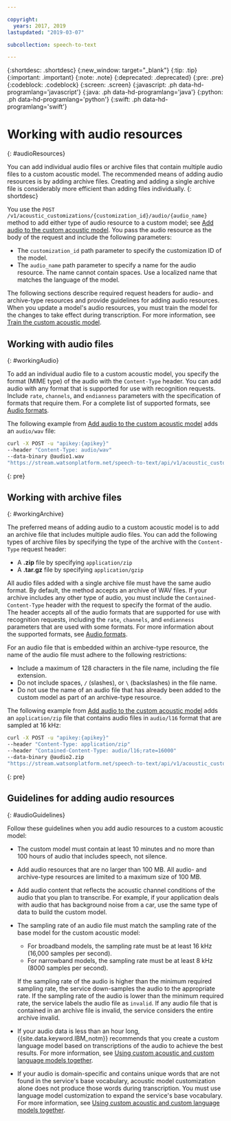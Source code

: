 ```yaml
---

copyright:
  years: 2017, 2019
lastupdated: "2019-03-07"

subcollection: speech-to-text

---
```


{:shortdesc: .shortdesc}
{:new_window: target="_blank"}
{:tip: .tip}
{:important: .important}
{:note: .note}
{:deprecated: .deprecated}
{:pre: .pre}
{:codeblock: .codeblock}
{:screen: .screen}
{:javascript: .ph data-hd-programlang='javascript'}
{:java: .ph data-hd-programlang='java'}
{:python: .ph data-hd-programlang='python'}
{:swift: .ph data-hd-programlang='swift'}

# Working with audio resources
{: #audioResources}

You can add individual audio files or archive files that contain multiple audio files to a custom acoustic model. The recommended means of adding audio resources is by adding archive files. Creating and adding a single archive file is considerably more efficient than adding files individually.
{: shortdesc}

You use the `POST /v1/acoustic_customizations/{customization_id}/audio/{audio_name}` method to add either type of audio resource to a custom model; see [Add audio to the custom acoustic model](/docs/services/speech-to-text/acoustic-create.html#addAudio). You pass the audio resource as the body of the request and include the following parameters:

-   The `customization_id` path parameter to specify the customization ID of the model.
-   The `audio_name` path parameter to specify a name for the audio resource. The name cannot contain spaces. Use a localized name that matches the language of the model.

The following sections describe required request headers for audio- and archive-type resources and provide guidelines for adding audio resources. When you update a model's audio resources, you must train the model for the changes to take effect during transcription. For more information, see [Train the custom acoustic model](/docs/services/speech-to-text/acoustic-create.html#trainModel-acoustic).

## Working with audio files
{: #workingAudio}

To add an individual audio file to a custom acoustic model, you specify the format (MIME type) of the audio with the `Content-Type` header. You can add audio with any format that is supported for use with recognition requests. Include `rate`, `channels`, and `endianness` parameters with the specification of formats that require them. For a complete list of supported formats, see [Audio formats](/docs/services/speech-to-text/audio-formats.html).

The following example from [Add audio to the custom acoustic model](/docs/services/speech-to-text/acoustic-create.html#addAudio) adds an `audio/wav` file:

```bash
curl -X POST -u "apikey:{apikey}"
--header "Content-Type: audio/wav"
--data-binary @audio1.wav
"https://stream.watsonplatform.net/speech-to-text/api/v1/acoustic_customizations/{customization_id}/audio/audio1"
```
{: pre}

## Working with archive files
{: #workingArchive}

The preferred means of adding audio to a custom acoustic model is to add an archive file that includes multiple audio files. You can add the following types of archive files by specifying the type of the archive with the `Content-Type` request header:

-   A **.zip** file by specifying `application/zip`
-   A **.tar.gz** file by specifying `application/gzip`

All audio files added with a single archive file must have the same audio format. By default, the method accepts an archive of WAV files. If your archive includes any other type of audio, you must include the `Contained-Content-Type` header with the request to specify the format of the audio. The header accepts all of the audio formats that are supported for use with recognition requests, including the `rate`, `channels`, and `endianness` parameters that are used with some formats. For more information about the supported formats, see [Audio formats](/docs/services/speech-to-text/audio-formats.html).

For an audio file that is embedded within an archive-type resource, the name of the audio file must adhere to the following restrictions:

-   Include a maximum of 128 characters in the file name, including the file extension.
-   Do not include spaces, `/` (slashes), or `\` (backslashes) in the file name.
-   Do not use the name of an audio file that has already been added to the custom model as part of an archive-type resource.

The following example from [Add audio to the custom acoustic model](/docs/services/speech-to-text/acoustic-create.html#addAudio) adds an `application/zip` file that contains audio files in `audio/l16` format that are sampled at 16 kHz:

```bash
curl -X POST -u "apikey:{apikey}"
--header "Content-Type: application/zip"
--header "Contained-Content-Type: audio/l16;rate=16000"
--data-binary @audio2.zip
"https://stream.watsonplatform.net/speech-to-text/api/v1/acoustic_customizations/{customization_id}/audio/audio2"
```
{: pre}

## Guidelines for adding audio resources
{: #audioGuidelines}

Follow these guidelines when you add audio resources to a custom acoustic model:

-   The custom model must contain at least 10 minutes and no more than 100 hours of audio that includes speech, not silence.
-   Add audio resources that are no larger than 100 MB. All audio- and archive-type resources are limited to a maximum size of 100 MB.
-   Add audio content that reflects the acoustic channel conditions of the audio that you plan to transcribe. For example, if your application deals with audio that has background noise from a car, use the same type of data to build the custom model.
-   The sampling rate of an audio file must match the sampling rate of the base model for the custom acoustic model:
    -   For broadband models, the sampling rate must be at least 16 kHz (16,000 samples per second).
    -   For narrowband models, the sampling rate must be at least 8 kHz (8000 samples per second).

    If the sampling rate of the audio is higher than the minimum required sampling rate, the service down-samples the audio to the appropriate rate. If the sampling rate of the audio is lower than the minimum required rate, the service labels the audio file as `invalid`. If any audio file that is contained in an archive file is invalid, the service considers the entire archive invalid.
-    If your audio data is less than an hour long, {{site.data.keyword.IBM_notm}} recommends that you create a custom language model based on transcriptions of the audio to achieve the best results. For more information, see [Using custom acoustic and custom language models together](/docs/services/speech-to-text/acoustic-both.html).
-    If your audio is domain-specific and contains unique words that are not found in the service's base vocabulary, acoustic model customization alone does not produce those words during transcription. You must use language model customization to expand the service's base vocabulary. For more information, see [Using custom acoustic and custom language models together](/docs/services/speech-to-text/acoustic-both.html).
